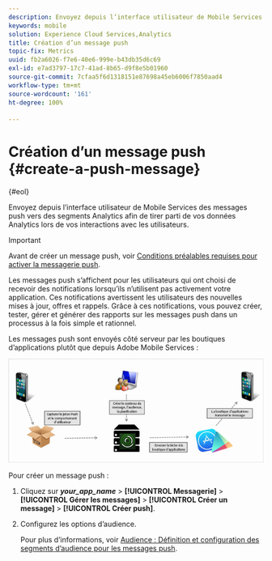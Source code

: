 ```yaml
---
description: Envoyez depuis l’interface utilisateur de Mobile Services des messages push vers des segments Analytics afin de tirer parti de vos données Analytics lors de vos interactions avec les utilisateurs.
keywords: mobile
solution: Experience Cloud Services,Analytics
title: Création d’un message push
topic-fix: Metrics
uuid: fb2a6026-f7e6-40e6-999e-b43db35d6c69
exl-id: e7ad3797-17c7-41ad-8b65-d9f8e5b01960
source-git-commit: 7cfaa5f6d1318151e87698a45eb6006f7850aad4
workflow-type: tm+mt
source-wordcount: '161'
ht-degree: 100%

---
```


# Création d’un message push {#create-a-push-message}

{#eol}

Envoyez depuis l’interface utilisateur de Mobile Services des messages push vers des segments Analytics afin de tirer parti de vos données Analytics lors de vos interactions avec les utilisateurs.

>[!IMPORTANT]
>
>Avant de créer un message push, voir [Conditions préalables requises pour activer la messagerie push](/help/using/c-manage-app-settings/c-mob-confg-app/configure-push-messaging/prerequisites-push-messaging.md).

Les messages push s’affichent pour les utilisateurs qui ont choisi de recevoir des notifications lorsqu’ils n’utilisent pas activement votre application. Ces notifications avertissent les utilisateurs des nouvelles mises à jour, offres et rappels. Grâce à ces notifications, vous pouvez créer, tester, gérer et générer des rapports sur les messages push dans un processus à la fois simple et rationnel.

Les messages push sont envoyés côté serveur par les boutiques d’applications plutôt que depuis Adobe Mobile Services :

![](assets/push_message_diagram.png)

Pour créer un message push :

1. Cliquez sur ***your_app_name*** > **[!UICONTROL Messagerie]** > **[!UICONTROL Gérer les messages]** > **[!UICONTROL Créer un message]** > **[!UICONTROL Créer push]**.
1. Configurez les options d’audience.

   Pour plus d’informations, voir [Audience : Définition et configuration des segments d’audience pour les messages push](/help/using/in-app-messaging/t-create-push-message/c-audience-push-message.md).
